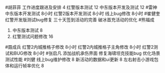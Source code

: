 #胡菲菲 
工作进度跟进及安排   4
红警版本测试  12
中东版本开发及测试   12
#雷神 
中东版本开发测试  8小时
红警2版本开发测试  8小时
线上bug修改   8小时
#崔健奎 
红警开发版测试bug修复
三十天签到活动的完善
破冰首充活动的优化
#熊福成 
1. 中东版本测试                8
2. 红警测试问题修改         16

#聂成兵 
红警2内城推格子修改                    8小时
红警2内城推格子主角修改             8小时
红警2测试和BUG修改                     8小时
#张启凡 
添加战机承伤界面
修复海啸坦克技能bug
优化场景测试性能
#刘健 
线上bug维护修改	8
新活动的数据和ui更新		8
左右射击小游戏包体和运行帧率优化	8
